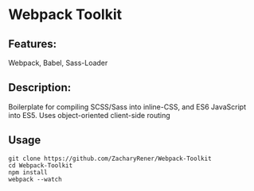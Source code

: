 # Webpack Toolkit
## Features:
Webpack, Babel, Sass-Loader
## Description:
Boilerplate for compiling SCSS/Sass into inline-CSS, and ES6 JavaScript into ES5. Uses object-oriented client-side routing
## Usage

    git clone https://github.com/ZacharyRener/Webpack-Toolkit
    cd Webpack-Toolkit
    npm install
    webpack --watch

